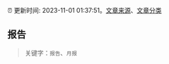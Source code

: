 :alarm_clock: 更新时间: 2023-11-01 01:37:51。[文章来源](/README.md)、[文章分类](/TAGS.md)

## 报告


> 关键字：`报告`、`月报`



